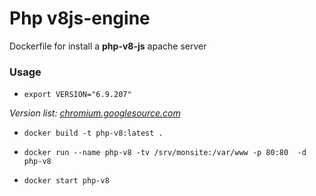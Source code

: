 # Php v8js-engine

Dockerfile for install a **php-v8-js** apache server

### Usage
* `export VERSION="6.9.207"`

*Version list: [chromium.googlesource.com](https://chromium.googlesource.com/v8/v8.git)*

* `docker build -t php-v8:latest .`

* `docker run --name php-v8 -tv /srv/monsite:/var/www -p 80:80  -d php-v8`

* `docker start php-v8`
